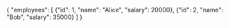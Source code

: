 {
  "employees": [
    {"id": 1, "name": "Alice", "salary": 20000},
    {"id": 2, "name": "Bob", "salary": 35000}
  ]
}
